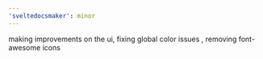 ```yaml
---
'sveltedocsmaker': minor
---
```


making improvements on the ui, fixing global color issues , removing font-awesome icons
